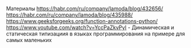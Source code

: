 Материалы
https://habr.com/ru/company/lamoda/blog/432656/
https://habr.com/ru/company/lamoda/blog/435988/
https://www.geeksforgeeks.org/function-annotations-python/
https://www.youtube.com/watch?v=YccPaZkvPyI - Динамическая и статическая типизациия в языках программирования на примере для самых маленьких